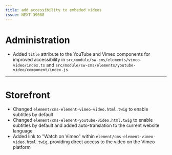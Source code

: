 ```yaml
---
title: add accessibility to embeded videos
issue: NEXT-39088
---
```

# Administration
* Added `title` attribute to the YouTube and Vimeo components for improved accessibility in `src/module/sw-cms/elements/vimeo-video/index.ts` and `src/module/sw-cms/elements/youtube-video/component/index.js`
___
# Storefront
* Changed `element/cms-element-vimeo-video.html.twig` to enable subtitles by default
* Changed `element/cms-element-youtube-video.html.twig` to enable subtitles by default and added auto-translation to the current website language
* Added link to "Watch on Vimeo" within `element/cms-element-vimeo-video.html.twig`, providing direct access to the video on the Vimeo platform
